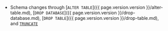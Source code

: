 - Schema changes through [`ALTER TABLE`]({{ page.version.version }}/alter-table.md), [`DROP DATABASE`]({{ page.version.version }}/drop-database.md), [`DROP TABLE`]({{ page.version.version }}/drop-table.md), and [`TRUNCATE`](truncate.html)